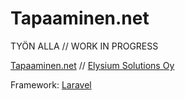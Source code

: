 # Tapaaminen.net

TYÖN ALLA // WORK IN PROGRESS

[Tapaaminen.net](https://tapaaminen.net/) // [Elysium Solutions Oy](https://elysium.fi/)

Framework: [Laravel](http://laravel.com/)